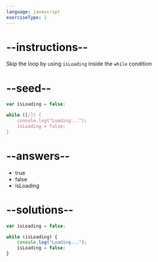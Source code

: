 ```yaml
---
language: javascript
exerciseType: 2
---
```


# --instructions--

Skip the loop by using `isLoading` inside the `while` condition

# --seed--

```javascript
var isLoading = false;

while ([/]) {
    console.log("Loading...");
    isLoading = false;
}
```

# --answers--

- true
- false
- isLoading

# --solutions--

```javascript
var isLoading = false;

while (isLoading) {
    console.log("Loading...");
    isLoading = false;
}
```
